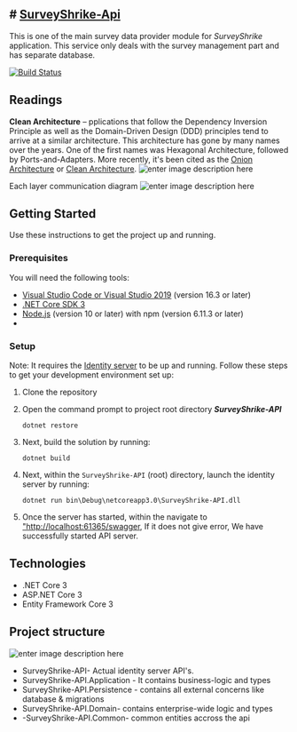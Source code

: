 

## # **[SurveyShrike-Api]([https://github.com/dreamerNcoder/SurveyShrike-AP](https://github.com/dreamerNcoder/SurveyShrike-AP))**
This is one of the main survey data provider  module for *SurveyShrike* application. This service only deals with the survey management part and has separate database. 

[![Build Status](https://travis-ci.org/dreamerNcoder/SurveyShrike-API.svg?branch=master)](https://travis-ci.org/dreamerNcoder/SurveyShrike-API)


## Readings  
**Clean Architecture** – pplications that follow the Dependency Inversion Principle as well as the Domain-Driven Design (DDD) principles tend to arrive at a similar architecture. This architecture has gone by many names over the years. One of the first names was Hexagonal Architecture, followed by Ports-and-Adapters. More recently, it's been cited as the [Onion Architecture](https://jeffreypalermo.com/blog/the-onion-architecture-part-1/) or [Clean Architecture](https://8thlight.com/blog/uncle-bob/2012/08/13/the-clean-architecture.html).
![enter image description here](https://docs.microsoft.com/en-us/dotnet/architecture/modern-web-apps-azure/media/image5-7.png)

Each layer communication diagram
![enter image description here](https://docs.microsoft.com/en-us/dotnet/architecture/modern-web-apps-azure/media/image5-8.png)

## Getting Started

Use these instructions to get the project up and running.
### Prerequisites
You will need the following tools:

-   [Visual Studio Code or Visual Studio 2019](https://visualstudio.microsoft.com/vs/)  (version 16.3 or later)
-   [.NET Core SDK 3](https://dotnet.microsoft.com/download/dotnet-core/3.0)
-   [Node.js](https://nodejs.org/en/)  (version 10 or later) with npm (version 6.11.3 or later)
- 
### Setup

Note: It requires the [Identity server](https://github.com/dreamerNcoder/SurveyShrike-IdentityServer/blob/master/README.md) to be up and running. 
Follow these steps to get your development environment set up:

1.  Clone the repository
    
2. Open the command prompt to project root directory _**SurveyShrike-API**_
    
    ```
    dotnet restore
    
    ```
    
3.  Next, build the solution by running:
    
    ```
    dotnet build
    
    ```
    
4.  Next, within the  `SurveyShrike-API` (root)  directory, launch the identity server by running:
    
    ```
    dotnet run bin\Debug\netcoreapp3.0\SurveyShrike-API.dll
    
    ```
    
5.  Once the server has started, within the  navigate to ["http://localhost:61365/swagger](http://localhost:61365/swagger),
 If it does not give error, We have successfully started API server.
    
 ## Technologies
 -  .NET Core 3
-   ASP.NET Core 3
-   Entity Framework Core 3
## Project structure

![enter image description here](https://raw.githubusercontent.com/dreamerNcoder/SurveyShrike-API/de/image.png)

-   SurveyShrike-API- Actual identity server API's.
-   SurveyShrike-API.Application - It contains business-logic and types
-   SurveyShrike-API.Persistence - contains all external concerns like database & migrations
-   SurveyShrike-API.Domain- contains enterprise-wide logic and types
- -SurveyShrike-API.Common- common entities accross the api
